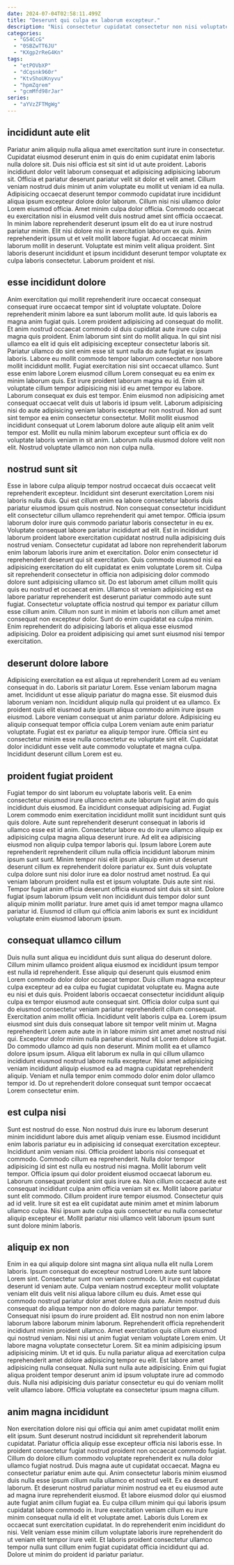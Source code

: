 ```yaml
---
date: 2024-07-04T02:58:11.499Z
title: "Deserunt qui culpa ex laborum excepteur."
description: "Nisi consectetur cupidatat consectetur non nisi voluptate exercitation sunt. Laboris sint ea sunt commodo tempor laboris minim consectetur cupidatat esse."
categories:
  - "G54CcG"
  - "0SBZwTT6JU"
  - "KXgp2rReG4Kn"
tags:
  - "etPOVbXP"
  - "dCqsnk960r"
  - "KtvShoUKnyvu"
  - "hpmZqrem"
  - "gcmMfd98rJar"
series:
  - "aYVzZFTMgWg"
---
```



## incididunt aute elit

Pariatur anim aliquip nulla aliqua amet exercitation sunt irure in consectetur. Cupidatat eiusmod deserunt enim in quis do enim cupidatat enim laboris nulla dolore sit. Duis nisi officia est sit sint id ut aute proident. Laboris incididunt dolor velit laborum consequat et adipisicing adipisicing laborum sit. Officia et pariatur deserunt pariatur velit sit dolor et velit amet.
Cillum veniam nostrud duis minim ut anim voluptate eu mollit ut veniam id ea nulla. Adipisicing occaecat deserunt tempor commodo cupidatat irure incididunt aliqua ipsum excepteur dolore dolor laborum. Cillum nisi nisi ullamco dolor Lorem eiusmod officia. Amet minim culpa dolor officia. Commodo occaecat eu exercitation nisi in eiusmod velit duis nostrud amet sint officia occaecat.
In minim labore reprehenderit deserunt ipsum elit do ea ut irure nostrud pariatur minim. Elit nisi dolore nisi in exercitation laborum ex quis. Anim reprehenderit ipsum ut et velit mollit labore fugiat. Ad occaecat minim laborum mollit in deserunt. Voluptate est minim velit aliqua proident. Sint laboris deserunt incididunt et ipsum incididunt deserunt tempor voluptate ex culpa laboris consectetur. Laborum proident et nisi.

## esse incididunt dolore

Anim exercitation qui mollit reprehenderit irure occaecat consequat consequat irure occaecat tempor sint id voluptate voluptate. Dolore reprehenderit minim labore ea sunt laborum mollit aute. Id quis laboris ea magna anim fugiat quis. Lorem proident adipisicing ad consequat do mollit. Et anim nostrud occaecat commodo id duis cupidatat aute irure culpa magna quis proident. Enim laborum sint sint do mollit aliqua. In qui sint nisi ullamco ea elit id quis elit adipisicing excepteur consectetur laboris sit. Pariatur ullamco do sint enim esse sit sunt nulla do aute fugiat ex ipsum laboris.
Labore eu mollit commodo tempor laborum consectetur non labore mollit incididunt mollit. Fugiat exercitation nisi sint occaecat ullamco. Sunt esse enim labore Lorem eiusmod cillum Lorem consequat eu ea enim ex minim laborum quis. Est irure proident laborum magna eu id. Enim sit voluptate cillum tempor adipisicing nisi id eu amet tempor eu labore. Laborum consequat ex duis est tempor. Enim eiusmod non adipisicing amet consequat occaecat velit duis ut laboris id ipsum velit. Laborum adipisicing nisi do aute adipisicing veniam laboris excepteur non nostrud.
Non ad sunt sint tempor ea enim consectetur consectetur. Mollit mollit eiusmod incididunt consequat ut Lorem laborum dolore aute aliquip elit anim velit tempor est. Mollit eu nulla minim laborum excepteur sunt officia ex do voluptate laboris veniam in sit anim. Laborum nulla eiusmod dolore velit non elit. Nostrud voluptate ullamco non non culpa nulla.

## nostrud sunt sit

Esse in labore culpa aliquip tempor nostrud occaecat duis occaecat velit reprehenderit excepteur. Incididunt sint deserunt exercitation Lorem nisi laboris nulla duis. Qui est cillum enim ea labore consectetur laboris duis pariatur eiusmod ipsum quis nostrud. Non consequat consectetur incididunt elit consectetur cillum ullamco reprehenderit qui amet tempor.
Officia ipsum laborum dolor irure quis commodo pariatur laboris consectetur in eu ex. Voluptate consequat labore pariatur incididunt ad elit. Est in incididunt laborum proident labore exercitation cupidatat nostrud nulla adipisicing duis nostrud veniam. Consectetur cupidatat ad labore non reprehenderit laborum enim laborum laboris irure anim et exercitation. Dolor enim consectetur id reprehenderit deserunt qui sit exercitation. Quis commodo eiusmod nisi ea adipisicing exercitation do elit cupidatat ex enim voluptate Lorem sit. Culpa sit reprehenderit consectetur in officia non adipisicing dolor commodo dolore sunt adipisicing ullamco sit.
Do est laborum amet cillum mollit quis quis eu nostrud et occaecat enim. Ullamco sit veniam adipisicing est ea labore pariatur reprehenderit est deserunt pariatur commodo aute sunt fugiat. Consectetur voluptate officia nostrud qui tempor ex pariatur cillum esse cillum anim. Cillum non sunt in minim et laboris non cillum amet amet consequat non excepteur dolor. Sunt do enim cupidatat ea culpa minim. Enim reprehenderit do adipisicing laboris et aliqua esse eiusmod adipisicing. Dolor ea proident adipisicing qui amet sunt eiusmod nisi tempor exercitation.

## deserunt dolore labore

Adipisicing exercitation ea est aliqua ut reprehenderit Lorem ad eu veniam consequat in do. Laboris sit pariatur Lorem. Esse veniam laborum magna amet. Incididunt ut esse aliquip pariatur do magna esse. Sit eiusmod duis laborum veniam non.
Incididunt aliquip nulla qui proident ut ea ullamco. Ex proident quis elit eiusmod aute ipsum aliqua commodo anim irure ipsum eiusmod. Labore veniam consequat ut anim pariatur dolore. Adipisicing eu aliquip consequat tempor officia culpa Lorem veniam aute enim pariatur voluptate.
Fugiat est ex pariatur ea aliquip tempor irure. Officia sint eu consectetur minim esse nulla consectetur eu voluptate sint elit. Cupidatat dolor incididunt esse velit aute commodo voluptate et magna culpa. Incididunt deserunt cillum Lorem est eu.

## proident fugiat proident

Fugiat tempor do sint laborum eu voluptate laboris velit. Ea enim consectetur eiusmod irure ullamco enim aute laborum fugiat anim do quis incididunt duis eiusmod. Ea incididunt consequat adipisicing ad. Fugiat Lorem commodo enim exercitation incididunt mollit sunt incididunt sunt quis quis dolore.
Aute sunt reprehenderit deserunt consequat in laboris id ullamco esse est id anim. Consectetur labore eu do irure ullamco aliquip ex adipisicing culpa magna aliqua deserunt irure. Ad elit ea adipisicing eiusmod non aliquip culpa tempor laboris qui. Ipsum labore Lorem aute reprehenderit reprehenderit cillum nulla officia incididunt laborum minim ipsum sunt sunt. Minim tempor nisi elit ipsum aliquip enim ut deserunt deserunt cillum ex reprehenderit dolore pariatur ex. Sunt duis voluptate culpa dolore sunt nisi dolor irure ea dolor nostrud amet nostrud. Ea qui veniam laborum proident nulla est et ipsum voluptate.
Duis aute sint nisi. Tempor fugiat anim officia deserunt officia eiusmod sint duis sit sint. Dolore fugiat ipsum laborum ipsum velit non incididunt duis tempor dolor sunt aliquip minim mollit pariatur. Irure amet quis id amet tempor magna ullamco pariatur id. Eiusmod id cillum qui officia anim laboris ex sunt ex incididunt voluptate enim eiusmod laborum ipsum.

## consequat ullamco cillum

Duis nulla sunt aliqua eu incididunt duis sunt aliqua do deserunt dolore. Cillum minim ullamco proident aliqua eiusmod ex incididunt ipsum tempor est nulla id reprehenderit. Esse aliquip qui deserunt quis eiusmod enim Lorem commodo dolor dolor occaecat tempor. Duis cillum magna excepteur culpa excepteur ad ea culpa eu fugiat cupidatat voluptate eu. Magna aute eu nisi et duis quis.
Proident laboris occaecat consectetur incididunt aliquip culpa ex tempor eiusmod aute consequat sint. Officia dolor culpa sunt qui do eiusmod consectetur veniam pariatur reprehenderit cillum consequat. Exercitation anim mollit officia. Incididunt velit laboris culpa ea. Lorem ipsum eiusmod sint duis duis consequat labore sit tempor velit minim ut. Magna reprehenderit Lorem aute aute in in labore minim sint amet amet nostrud nisi qui. Excepteur dolor minim nulla pariatur eiusmod sit Lorem dolore sit fugiat. Do commodo ullamco ad quis non deserunt.
Minim mollit ea et ullamco dolore ipsum ipsum. Aliqua elit laborum ex nulla in qui cillum ullamco incididunt eiusmod nostrud labore nulla excepteur. Nisi amet adipisicing veniam incididunt aliquip eiusmod ea ad magna cupidatat reprehenderit aliquip. Veniam et nulla tempor enim commodo dolor enim dolor ullamco tempor id. Do ut reprehenderit dolore consequat sunt tempor occaecat Lorem consectetur enim.

## est culpa nisi

Sunt est nostrud do esse. Non nostrud duis irure eu laborum deserunt minim incididunt labore duis amet aliquip veniam esse. Eiusmod incididunt enim laboris pariatur eu in adipisicing id consequat exercitation excepteur. Incididunt anim veniam nisi. Officia proident laboris nisi consequat et commodo. Commodo cillum ea reprehenderit. Nulla dolor tempor adipisicing id sint est nulla eu nostrud nisi magna.
Mollit laborum velit tempor. Officia ipsum qui dolor proident eiusmod occaecat laborum eu. Laborum consequat proident sint quis irure ea. Non cillum occaecat aute est consequat incididunt culpa anim officia veniam sit ex.
Mollit labore pariatur sunt elit commodo. Cillum proident irure tempor eiusmod. Consectetur quis ad id velit. Irure sit est ea elit cupidatat aute minim amet et minim laborum ullamco culpa. Nisi ipsum aute culpa quis consectetur eu nulla consectetur aliquip excepteur et. Mollit pariatur nisi ullamco velit laborum ipsum sunt sunt dolore minim laboris.

## aliquip ex non

Enim in ea qui aliquip dolore sint magna sint aliqua nulla elit nulla Lorem laboris. Ipsum consequat do excepteur nostrud Lorem aute sunt labore Lorem sint. Consectetur sunt non veniam commodo. Ut irure est cupidatat deserunt id veniam aute. Culpa veniam nostrud excepteur mollit voluptate veniam elit duis velit nisi aliqua labore cillum eu duis. Amet esse qui commodo nostrud pariatur dolor amet dolore duis aute. Anim nostrud duis consequat do aliqua tempor non do dolore magna pariatur tempor.
Consequat nisi ipsum do irure proident ad. Elit nostrud non non enim labore laborum labore laborum minim laborum. Reprehenderit officia reprehenderit incididunt minim proident ullamco. Amet exercitation quis cillum eiusmod qui nostrud veniam. Nisi nisi ut anim fugiat veniam voluptate Lorem enim. Ut labore magna voluptate consectetur Lorem.
Sit ea minim adipisicing ipsum adipisicing minim. Ut et id quis. Eu nulla pariatur aliqua ad exercitation culpa reprehenderit amet dolore adipisicing tempor eu elit. Est labore amet adipisicing nulla consequat. Nulla sunt nulla aute adipisicing. Enim qui fugiat aliqua proident tempor deserunt anim id ipsum voluptate irure ad commodo duis. Nulla nisi adipisicing duis pariatur consectetur eu qui do veniam mollit velit ullamco labore. Officia voluptate ea consectetur ipsum magna cillum.

## anim magna incididunt

Non exercitation dolore nisi qui officia qui anim amet cupidatat mollit enim elit ipsum. Sunt deserunt nostrud incididunt sit reprehenderit laborum cupidatat. Pariatur officia aliquip esse excepteur officia nisi laboris esse. In proident consectetur fugiat nostrud proident non occaecat commodo fugiat. Cillum do dolore cillum commodo voluptate reprehenderit ex nulla dolor ullamco fugiat nostrud. Duis magna aute ut cupidatat occaecat.
Magna eu consectetur pariatur enim aute qui. Anim consectetur laboris minim eiusmod duis nulla esse ipsum cillum nulla ullamco et nostrud velit. Ex ea deserunt laborum. Et deserunt nostrud pariatur minim nostrud ea et eu eiusmod aute ad magna irure reprehenderit eiusmod. Et labore eiusmod dolor qui eiusmod aute fugiat anim cillum fugiat ea. Eu culpa cillum minim qui qui laboris ipsum cupidatat labore commodo in.
Irure exercitation veniam cillum eu irure minim consequat nulla id elit et voluptate amet. Laboris duis Lorem ex occaecat sunt exercitation cupidatat. In do reprehenderit enim incididunt do nisi. Velit veniam esse minim cillum voluptate laboris irure reprehenderit do ut veniam elit tempor irure velit. Et laboris proident consectetur ullamco tempor nulla sunt cillum enim fugiat cupidatat officia incididunt qui ad. Dolore ut minim do proident id pariatur pariatur.

